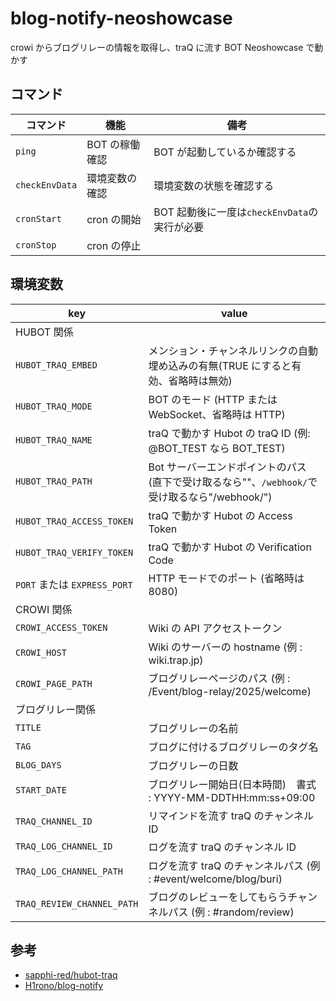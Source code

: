 # blog-notify-neoshowcase

crowi からブログリレーの情報を取得し、traQ に流す BOT
Neoshowcase で動かす

## コマンド

| コマンド       | 機能           | 備考                                         |
| -------------- | -------------- | -------------------------------------------- |
| `ping`         | BOT の稼働確認 | BOT が起動しているか確認する                 |
| `checkEnvData` | 環境変数の確認 | 環境変数の状態を確認する                     |
| `cronStart`    | cron の開始    | BOT 起動後に一度は`checkEnvData`の実行が必要 |
| `cronStop`     | cron の停止    |                                              |

## 環境変数

| key                          | value                                                                                        |
| ---------------------------- | -------------------------------------------------------------------------------------------- |
| HUBOT 関係                   |                                                                                              |
| `HUBOT_TRAQ_EMBED`           | メンション・チャンネルリンクの自動埋め込みの有無(TRUE にすると有効、省略時は無効)            |
| `HUBOT_TRAQ_MODE`            | BOT のモード (HTTP または WebSocket、省略時は HTTP)                                          |
| `HUBOT_TRAQ_NAME`            | traQ で動かす Hubot の traQ ID (例: @BOT_TEST なら BOT_TEST)                                 |
| `HUBOT_TRAQ_PATH`            | Bot サーバーエンドポイントのパス(直下で受け取るなら""、`/webhook/`で受け取るなら"/webhook/") |
| `HUBOT_TRAQ_ACCESS_TOKEN`    | traQ で動かす Hubot の Access Token                                                          |
| `HUBOT_TRAQ_VERIFY_TOKEN`    | traQ で動かす Hubot の Verification Code                                                     |
| `PORT` または `EXPRESS_PORT` | HTTP モードでのポート (省略時は 8080)                                                        |
| CROWI 関係                   |                                                                                              |
| `CROWI_ACCESS_TOKEN`         | Wiki の API アクセストークン                                                                 |
| `CROWI_HOST`                 | Wiki のサーバーの hostname (例 : wiki.trap.jp)                                               |
| `CROWI_PAGE_PATH`            | ブログリレーページのパス (例 : /Event/blog-relay/2025/welcome)                               |
| ブログリレー関係             |                                                                                              |
| `TITLE`                      | ブログリレーの名前                                                                           |
| `TAG`                        | ブログに付けるブログリレーのタグ名                                                           |
| `BLOG_DAYS`                  | ブログリレーの日数                                                                           |
| `START_DATE`                 | ブログリレー開始日(日本時間)　書式 : YYYY-MM-DDTHH:mm:ss+09:00                               |
| `TRAQ_CHANNEL_ID`            | リマインドを流す traQ のチャンネル ID                                                        |
| `TRAQ_LOG_CHANNEL_ID`        | ログを流す traQ のチャンネル ID                                                              |
| `TRAQ_LOG_CHANNEL_PATH`      | ログを流す traQ のチャンネルパス (例 : #event/welcome/blog/buri)                             |
| `TRAQ_REVIEW_CHANNEL_PATH`   | ブログのレビューをしてもらうチャンネルパス (例 : #random/review)                             |

## 参考

- [sapphi-red/hubot-traq](https://github.com/sapphi-red/hubot-traq)
- [H1rono/blog-notify](https://github.com/H1rono/blog-notify)
